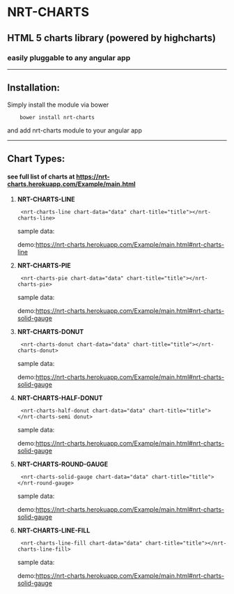 # NRT-CHARTS
## HTML 5 charts library (powered by highcharts)
### easily pluggable to any angular app
---
## Installation:
Simply install the module via bower

		bower install nrt-charts

and add nrt-charts module to your angular app

---

## Chart Types:
#### see full list of charts at https://nrt-charts.herokuapp.com/Example/main.html

1. **NRT-CHARTS-LINE**

		<nrt-charts-line chart-data="data" chart-title="title"></nrt-charts-line>

	sample data:

	demo:https://nrt-charts.herokuapp.com/Example/main.html#nrt-charts-line

2. **NRT-CHARTS-PIE**

		<nrt-charts-pie chart-data="data" chart-title="title"></nrt-charts-pie>

	sample data:

	demo:https://nrt-charts.herokuapp.com/Example/main.html#nrt-charts-solid-gauge

3. **NRT-CHARTS-DONUT**

		<nrt-charts-donut chart-data="data" chart-title="title"></nrt-charts-donut>

	sample data:

	demo:https://nrt-charts.herokuapp.com/Example/main.html#nrt-charts-solid-gauge

4. **NRT-CHARTS-HALF-DONUT**

		<nrt-charts-half-donut chart-data="data" chart-title="title"></nrt-charts-semi donut>

	sample data:

	demo:https://nrt-charts.herokuapp.com/Example/main.html#nrt-charts-solid-gauge

5. **NRT-CHARTS-ROUND-GAUGE**

		<nrt-charts-solid-gauge chart-data="data" chart-title="title"></nrt-round-gauge>

	sample data:

	demo:https://nrt-charts.herokuapp.com/Example/main.html#nrt-charts-solid-gauge

6. **NRT-CHARTS-LINE-FILL**

		<nrt-charts-line-fill chart-data="data" chart-title="title"></nrt-charts-line-fill>

	sample data:

	demo:https://nrt-charts.herokuapp.com/Example/main.html#nrt-charts-solid-gauge
